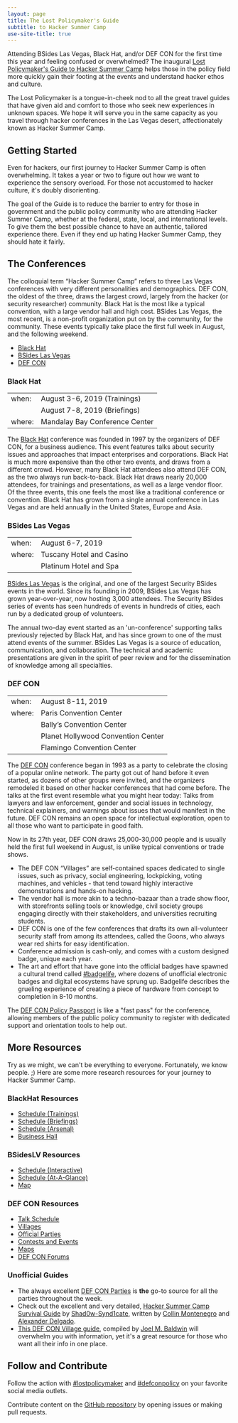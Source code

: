 ```yaml
---
layout: page
title: The Lost Policymaker's Guide
subtitle: to Hacker Summer Camp
use-site-title: true
---
```


Attending BSides Las Vegas, Black Hat, and/or DEF CON for the first time this year and feeling confused or overwhelmed? The inaugural [Lost Policymaker's Guide to Hacker Summer Camp](LostPolicymaker_HackerSummerCamp_2019.pdf?guide=HackerSummerCamp2019) helps those in the policy field more quickly gain their footing at the events and understand hacker ethos and culture.

The Lost Policymaker is a tongue-in-cheek nod to all the great travel guides that have given aid and comfort to those who seek new experiences in unknown spaces. We hope it will serve you in the same capacity as you travel through hacker conferences in the Las Vegas desert, affectionately known as Hacker Summer Camp.

## Getting Started

Even for hackers, our first journey to Hacker Summer Camp is often overwhelming. It takes a year or two to figure out how we want to experience the sensory overload. For those not accustomed to hacker culture, it's doubly disorienting.

The goal of the Guide is to reduce the barrier to entry for those in government and the public policy community who are attending Hacker Summer Camp, whether at the federal, state, local, and international levels. To give them the best possible chance to have an authentic, tailored experience there. Even if they end up hating Hacker Summer Camp, they should hate it fairly.

## The Conferences

The colloquial term “Hacker Summer Camp” refers to three Las Vegas conferences with very different personalities and demographics. DEF CON, the oldest of the three, draws the largest crowd, largely from the hacker (or security researcher) community. Black Hat is the most like a typical convention, with a large vendor hall and high cost. BSides Las Vegas, the most recent, is a non-profit organization put on by the community, for the community. These events typically take place the first full week in August, and the following weekend.  

<ul id="profileTabs" class="nav nav-tabs">
    <li><a href="#blackhat" data-toggle="tab">Black Hat</a></li>
    <li><a href="#bsideslv" data-toggle="tab">BSides Las Vegas</a></li>
    <li class="active"><a href="#defcon" data-toggle="tab">DEF CON</a></li>
</ul>

<div class="tab-content">

<div role="tabpanel" class="tab-pane" id="blackhat">
<h3>Black Hat</h3>
<table border="0">
<tr><td>when:</td><td>August 3-6, 2019 (Trainings)</td></tr>
<tr><td>&nbsp;</td><td>August 7-8, 2019 (Briefings)</td></tr>
<tr><td>where:</td><td>Mandalay Bay Conference Center</td></tr>
</table>
<p>The <a href="https://blackhat.com/us-19">Black Hat</a> conference was founded in 1997 by the organizers of DEF CON, for a business audience. This event features talks about security issues and approaches that impact enterprises and corporations. Black Hat is much more expensive than the other two events, and draws from a different crowd. However, many Black Hat attendees also attend DEF CON, as the two always run back-to-back. Black Hat draws nearly 20,000 attendees, for trainings and presentations, as well as a large vendor floor. Of the three events, this one feels the most like a traditional conference or convention. Black Hat has grown from a single annual conference in Las Vegas and are held annually in the United States, Europe and Asia.</p>
</div>

<div role="tabpanel" class="tab-pane" id="bsideslv">
<h3>BSides Las Vegas</h3>
<table border="0">
<tr><td>when:</td><td>August 6-7, 2019</td></tr>
<tr><td>where:</td><td>Tuscany Hotel and Casino</td></tr>
<tr><td>&nbsp;</td><td>Platinum Hotel and Spa</td></tr>
</table>
<p><a href="https://bsideslv.org">BSides Las Vegas</a> is the original, and one of the largest Security BSides events in the world. Since its founding in 2009, BSides Las Vegas has grown year-over-year, now hosting 3,000 attendees. The Security BSides series of events has seen hundreds of events in hundreds of cities, each run by a dedicated group of volunteers.</p>
<p>The annual two-day event started as an 'un-conference' supporting talks previously rejected by Black Hat, and has since grown to one of the must attend events of the summer. BSides Las Vegas is a source of education, communication, and collaboration. The technical and academic presentations are given in the spirit of peer review and for the dissemination of knowledge among all specialties.</p>
</div>

<div role="tabpanel" class="tab-pane active" id="defcon">
<h3>DEF CON</h3>
<table border="0">
<tr><td>when:</td><td>August 8-11, 2019</td></tr>
<tr><td>where:</td><td>Paris Convention Center</td></tr>
<tr><td>&nbsp;</td><td>Bally’s Convention Center</td></tr>
<tr><td>&nbsp;</td><td>Planet Hollywood Convention Center</td></tr>
<tr><td>&nbsp;</td><td>Flamingo Convention Center</td></tr>
</table>
<p>The <a href="https://defcon.org">DEF CON</a> conference began in 1993 as a party to celebrate the closing of a popular online network. The party got out of hand before it even started, as dozens of other groups were invited, and the organizers remodeled it based on other hacker conferences that had come before. The talks at the first event resemble what you might hear today: Talks from lawyers and law enforcement, gender and social issues in technology, technical explainers, and warnings about issues that would manifest in the future. DEF CON remains an open space for intellectual exploration, open to all those who want to participate in good faith.</p>
<p>Now in its 27th year, DEF CON draws 25,000-30,000 people and is usually held the first full weekend in August, is unlike typical conventions or trade shows.</p>
<ul>
<li>The DEF CON “Villages” are self-contained spaces dedicated to single issues, such as privacy, social engineering, lockpicking, voting machines, and vehicles - that tend toward highly interactive demonstrations and hands-on hacking.</li>
<li>The vendor hall is more akin to a techno-bazaar than a trade show floor, with storefronts selling tools or knowledge, civil society groups engaging directly with their stakeholders, and universities recruiting students.</li>
<li>DEF CON is one of the few conferences that drafts its own all-volunteer security staff from among its attendees, called the Goons, who always wear red shirts for easy identification.</li>
<li>Conference admission is cash-only, and comes with a custom designed badge, unique each year.</li>
<li>The art and effort that have gone into the official badges have spawned a cultural trend called <a href="https://twitter.com/hashtag/badgelife">#badgelife</a>, where dozens of unofficial electronic badges and digital ecosystems have sprung up. Badgelife describes the grueling experience of creating a piece of hardware from concept to completion in 8-10 months.</li>
</ul>
<p> The <a href="http://bit.ly/DCPolicyReg">DEF CON Policy Passport</a> is like a "fast pass" for the conference, allowing members of the public policy community to register with dedicated support and orientation tools to help out.</p>
</div>

</div>

## More Resources

Try as we might, we can't be everything to everyone. Fortunately, we know people. ;) Here are some more research resources for your journey to Hacker Summer Camp.

### BlackHat Resources
* [Schedule (Trainings)](https://www.blackhat.com/us-19/training/schedule/index.html)
* [Schedule (Briefings)](https://www.blackhat.com/us-19/briefings/schedule/index.html)
* [Schedule (Arsenal)](https://www.blackhat.com/us-19/arsenal/schedule/index.html)
* [Business Hall](https://www.blackhat.com/us-19/business-hall.html)

### BSidesLV Resources
* [Schedule (Interactive)](https://www.bsideslv.org/schedule-2/)
* [Schedule (At-A-Glance)](https://www.bsideslv.org/wp-content/uploads/2019/07/20190719_BSLV2019_schedule_grid_WEB.pdf)
* [Map](https://www.bsideslv.org/conference-map/)

### DEF CON Resources
* [Talk Schedule](https://www.defcon.org/html/defcon-27/dc-27-schedule.html#Thursday)
* [Villages](https://www.defcon.org/html/defcon-27/dc-27-villages.html)
* [Official Parties](https://www.defcon.org/html/defcon-27/dc-27-parties.html)
* [Contests and Events](https://www.defcon.org/html/defcon-27/dc-27-ce.html)
* [Maps](https://www.defcon.org/html/defcon-27/dc-27-venue.html)
* [DEF CON Forums](https://forum.defcon.org/node/227570)

### Unofficial Guides
* The always excellent [DEF CON Parties](http://defconparties.com) is **the** go-to source for all the parties throughout the week.
* Check out the excellent and very detailed, [Hacker Summer Camp Survival Guide](https://github.com/Shad0w-Synd1cate/Hacker-Summer-Camp-Survival-Guide/blob/master/The_Hacker_Summer_Camp_Survival_Guide.pdf) by [Shad0w-Synd1cate](https://www.meetup.com/Cyber-Security-and-IT-Computer-Group-of-Las-Vegas/), written by [Collin Montenegro](https://twitter.com/_Unkn0wn1) and [Alexander Delgado](https://twitter.com/0xalexdelgado).
* [This DEF CON Village guide](http://defcon.outel.org/), compiled by [Joel M. Baldwin](https://twitter.com/qumqats) will overwhelm you with information, yet it's a great resource for those who want all their info in one place.

## Follow and Contribute

Follow the action with [#lostpolicymaker](https://twitter.com/search?q=%23lostpolicymaker) and [#defconpolicy](https://twitter.com/search?q=%23defconpolicy) on your favorite social media outlets.

Contribute content on the [GitHub repository](https://github.com/lostpolicymaker/lostpolicymaker.github.io) by opening issues or making pull requests.
